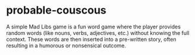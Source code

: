 # probable-couscous
A simple Mad Libs game is a fun word game where the player provides random words (like nouns, verbs, adjectives, etc.) without knowing the full context. These words are then inserted into a pre-written story, often resulting in a humorous or nonsensical outcome.
